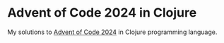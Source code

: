 # Advent of Code 2024 in Clojure

My solutions to [Advent of Code 2024](https://adventofcode.com/2024/)
in Clojure programming language.
